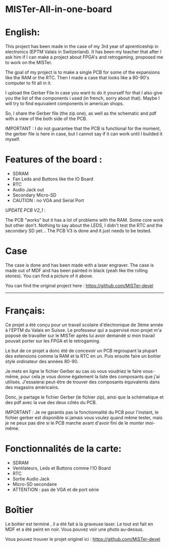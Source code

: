 # MISTer-All-in-one-board
# English:
This project has been made in the case of my 3rd year of aprenticeship in electronics (EPTM Valais in Switzerland).
It has been my teacher that after I ask him if I can make a project about FPGA's and retrogaming, proposed me to work on the MISTer.

The goal of my project is to make a single PCB for some of the expansions like the RAM or the RTC. Then I made a case that looks like a 80-90's computer to fit all in it.

I upload the Gerber File in case you want to do it yourself for that I also give you the list of the components i used (in french, sorry about that). Maybe I will try to find equivalent components in american shops.

So, I share the Gerber file (the zip one), as well as the schematic and pdf with a view of the both side of the PCB.

IMPORTANT : I do not guarantee that the PCB is functional for the moment, the gerber file is here in case, but I cannot say if it can work until I builded it myself.

# Features of the board :
- SDRAM
- Fan Leds and Buttons like the IO Board
- RTC
- Audio Jack out
- Secondary Micro-SD
- CAUTION : no VGA and Serial Port

*UPDATE PCB V2_1* : 

The PCB "works" but it has a lot of problems with the RAM. Some core work but other don't. Nothing to say about the LEDS, I didn't test the RTC and the secondary SD yet... 
The PCB V3 is done and it just needs to be tested.

# Case
The case is done and has been made with a laser engraver. The case is made out of MDF and has been painted in black (yeah like the rolling stones). You can find a picture of it above.

You can find the original project here : https://github.com/MiSTer-devel
________________________________________________________________________________________________________________________________

# Français:
Ce projet a été conçu pour un travail scolaire d'électronique de 3ème année à l'EPTM du Valais en Suisse. Le professeur qui a supervisé mon projet m'a poposé de travailler sur le MISTer après lui avoir demandé si mon travail pouvait porter sur les FPGA et le retrogaming.

Le but de ce projet a donc été de concevoir un PCB regroupant la plupart des extensions comme la RAM et la RTC en un. Puis ensuite faire un boitier style ordinateur des années 80-90.

Je mets en ligne le fichier Gerber au cas où vous voudriez le faire vous-même, pour cela je vous donne également la liste des composants que j'ai utilisés. J'essaierai peut-être de trouver des composants équivalents dans des magasins américains.

Donc, je partage le fichier Gerber (le fichier zip), ainsi que la schématique et des pdf avec la vue des deux côtés du PCB.

IMPORTANT : Je ne garantis pas la fonctionnalité du PCB pour l'instant, le fichier gerber est disponible si jamais vous voulez quand même tester, mais je ne peux pas dire si le PCB marche avant d'avoir fini de le monter moi-même.

# Fonctionnalités de la carte:
- SDRAM
- Ventilateurs, Leds et Buttons comme l'IO Board
- RTC
- Sortie Audio Jack
- Micro-SD secondaire
- ATTENTION : pas de VGA et de port série

# Boîtier
Le boitier est terminé , il a été fait à la graveuse laser. Le tout est fait en MDF et a été peint en noir. Vous pouvez voir une photo au-dessus.

Vous pouvez trouver le projet originel ici : https://github.com/MiSTer-devel
